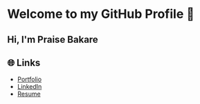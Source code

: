 # Welcome to my GitHub Profile 👋

## Hi, I'm Praise Bakare

## 🌐 Links
- [Portfolio](https://bakare.vercel.app/)  
- [LinkedIn](https://www.linkedin.com/in/praise-bakare-5648971b0/)  
- [Resume](https://bakare.vercel.app/BAKARE%20PRAISE%20RESUME.pdf)
